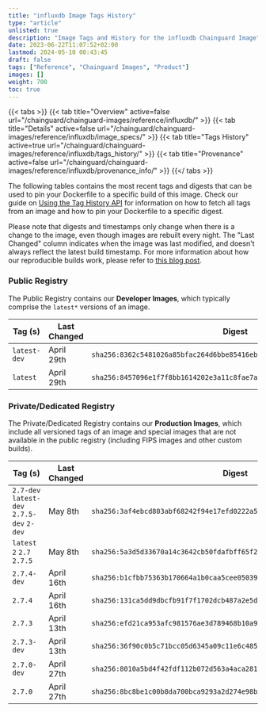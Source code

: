 ```yaml
---
title: "influxdb Image Tags History"
type: "article"
unlisted: true
description: "Image Tags and History for the influxdb Chainguard Image"
date: 2023-06-22T11:07:52+02:00
lastmod: 2024-05-10 00:43:45
draft: false
tags: ["Reference", "Chainguard Images", "Product"]
images: []
weight: 700
toc: true
---
```


{{< tabs >}}
{{< tab title="Overview" active=false url="/chainguard/chainguard-images/reference/influxdb/" >}}
{{< tab title="Details" active=false url="/chainguard/chainguard-images/reference/influxdb/image_specs/" >}}
{{< tab title="Tags History" active=true url="/chainguard/chainguard-images/reference/influxdb/tags_history/" >}}
{{< tab title="Provenance" active=false url="/chainguard/chainguard-images/reference/influxdb/provenance_info/" >}}
{{</ tabs >}}

The following tables contains the most recent tags and digests that can be used to pin your Dockerfile to a specific build of this image. Check our guide on [Using the Tag History API](/chainguard/chainguard-images/using-the-tag-history-api/) for information on how to fetch all tags from an image and how to pin your Dockerfile to a specific digest.

Please note that digests and timestamps only change when there is a change to the image, even though images are rebuilt every night. The "Last Changed" column indicates when the image was last modified, and doesn't always reflect the latest build timestamp. For more information about how our reproducible builds work, please refer to [this blog post](https://www.chainguard.dev/unchained/reproducing-chainguards-reproducible-image-builds).

### Public Registry
The Public Registry contains our **Developer Images**, which typically comprise the `latest*` versions of an image.

| Tag (s)       | Last Changed | Digest                                                                    |
|---------------|--------------|---------------------------------------------------------------------------|
|  `latest-dev` | April 29th   | `sha256:8362c5481026a85bfac264d6bbe85416ebd7f0daa77c9c240c9dde0358989f08` |
|  `latest`     | April 29th   | `sha256:8457096e1f7f8bb1614202e3a11c8fae7ae9e9bc497058769c48942592bb7f37` |


### Private/Dedicated Registry
The Private/Dedicated Registry contains our **Production Images**, which include all versioned tags of an image and special images that are not available in the public registry (including FIPS images and other custom builds).

| Tag (s)                                     | Last Changed | Digest                                                                    |
|---------------------------------------------|--------------|---------------------------------------------------------------------------|
|  `2.7-dev` `latest-dev` `2.7.5-dev` `2-dev` | May 8th      | `sha256:3af4ebcd803abf68242f94e17efd0222a5470073643601c2dc75bf35c2907de0` |
|  `latest` `2` `2.7` `2.7.5`                 | May 8th      | `sha256:5a3d5d33670a14c3642cb50fdafbff65f2c77d3694543086a5727a517aad1102` |
|  `2.7.4-dev`                                | April 16th   | `sha256:b1cfbb75363b170664a1b0caa5cee0503941914eab711cd892db917a134cbc06` |
|  `2.7.4`                                    | April 16th   | `sha256:131ca5dd9dbcfb91f7f1702dcb487a2e5d764b3ca4261c56ec93f97b7647468b` |
|  `2.7.3`                                    | April 13th   | `sha256:efd21ca953afc981576ae3d789468b10a9e78e6770591da7895bdd7fc5f57eae` |
|  `2.7.3-dev`                                | April 13th   | `sha256:36f90c0b5c71bcc05d6345a09c11e6c4858f6b26d19874f8c8a65557be94a3e5` |
|  `2.7.0-dev`                                | April 27th   | `sha256:8010a5bd4f42fdf112b072d563a4aca28195ba81f383919cad600b75b539953f` |
|  `2.7.0`                                    | April 27th   | `sha256:8bc8be1c00b8da700bca9293a2d274e98b44ef37c64d1b9ab2a9c15078a27947` |

